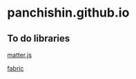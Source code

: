 # panchishin.github.io


## To do libraries

[matter.js](http://brm.io/matter-js/)

[fabric](http://fabricjs.com/)